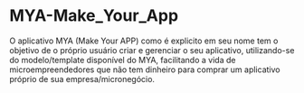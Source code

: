 # MYA-Make_Your_App

O aplicativo MYA (Make Your APP) como é explicito em seu nome tem o objetivo de o próprio usuário criar  e gerenciar o seu aplicativo, utilizando-se  do modelo/template disponível do MYA, facilitando a vida de microempreendedores que não tem dinheiro para comprar um aplicativo próprio de sua empresa/micronegócio.
